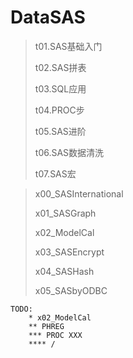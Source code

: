 # DataSAS

> t01.SAS基础入门
>
> t02.SAS拼表
>
> t03.SQL应用
>
> t04.PROC步
>
> t05.SAS进阶
>
> t06.SAS数据清洗
>
> t07.SAS宏

> x00_SASInternational
>
> x01_SASGraph
>
> x02_ModelCal
>
> x03_SASEncrypt
>
> x04_SASHash
>
> x05_SASbyODBC

```
TODO:
    * x02_ModelCal
    ** PHREG
    *** PROC XXX 
    **** /
```

